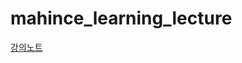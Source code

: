 # mahince_learning_lecture

[강의노트]([https://www.notion.so/jihoyeo/Machine-Learning-with-mobility-data-d2479785df744a6fa91c0fc4afe35575?pvs=4](https://jihoyeo.notion.site/Machine-Learning-with-mobility-data-d2479785df744a6fa91c0fc4afe35575?pvs=4)https://jihoyeo.notion.site/Machine-Learning-with-mobility-data-d2479785df744a6fa91c0fc4afe35575?pvs=4)
